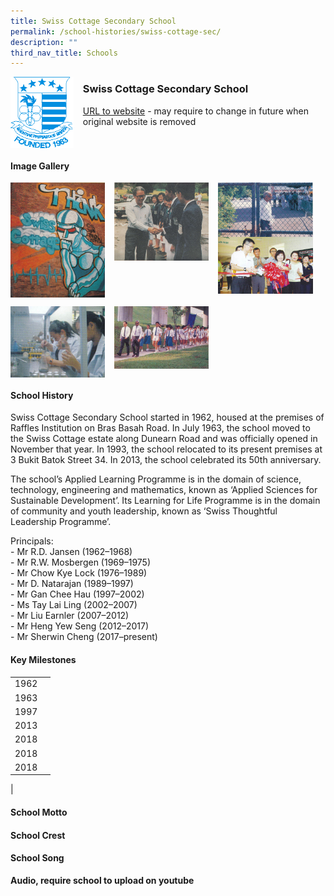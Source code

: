 ```yaml
---
title: Swiss Cottage Secondary School
permalink: /school-histories/swiss-cottage-sec/
description: ""
third_nav_title: Schools
---
```

<img src="/images/swisscottagepri7.png" style="width:20%;margin-right:15px;" align = "left">

### **Swiss Cottage Secondary School**
[URL to website](https://swisscottagesec.moe.edu.sg/) - may require to change in future when original website is removed

<br clear="left">

#### **Image Gallery**

<p><a href="https://staging.d1yxymztqoj7qn.amplifyapp.com/images/swisscottagesec1.jpg">  
<img src="/images/swisscottagesec1.jpg" style="width:30%;margin-right:15px;" align = "left">
</a></p>

<p><a href="https://staging.d1yxymztqoj7qn.amplifyapp.com/images/swisscottagesec2.jpg">  
<img src="/images/swisscottagesec2.jpg" style="width:30%;margin-right:15px;" align = "left">
</a></p>

<p><a href="https://staging.d1yxymztqoj7qn.amplifyapp.com/images/swisscottagesec3.jpg">  
<img src="/images/swisscottagesec3.jpg" style="width:30%;margin-right:15px;" align = "left">
</a></p>

<p><a href="https://staging.d1yxymztqoj7qn.amplifyapp.com/images/swisscottagesec4.jpg">  
<img src="/images/swisscottagesec4.jpg" style="width:30%;margin-right:15px;" align = "left">
</a></p>

<br clear="left">

<p><a href="https://staging.d1yxymztqoj7qn.amplifyapp.com/images/swisscottagesec5.jpg">  
<img src="/images/swisscottagesec5.jpg" style="width:30%;margin-right:15px;" align = "left">
</a></p>

<p><a href="https://staging.d1yxymztqoj7qn.amplifyapp.com/images/swisscottagesec6.jpg">  
<img src="/images/swisscottagesec6.jpg" style="width:30%;margin-right:15px;" align = "left">
</a></p>

<br clear="left">

#### **School History**
Swiss Cottage Secondary School started in 1962, housed at the premises of Raffles Institution on Bras Basah Road. In July 1963, the school moved to the Swiss Cottage estate along Dunearn Road and was officially opened in November that year. In 1993, the school relocated to its present premises at 3 Bukit Batok Street 34. In 2013, the school celebrated its 50th anniversary.

The school’s Applied Learning Programme is in the domain of science, technology, engineering and mathematics, known as ‘Applied Sciences for Sustainable Development’. Its Learning for Life Programme is in the domain of community and youth leadership, known as ‘Swiss Thoughtful Leadership Programme’.

Principals:<br>
\- Mr R.D. Jansen (1962–1968)<br>
\- Mr R.W. Mosbergen (1969–1975)<br>
\- Mr Chow Kye Lock (1976–1989)<br>
\- Mr D. Natarajan (1989–1997)<br>
\- Mr Gan Chee Hau (1997–2002)<br>
\- Ms Tay Lai Ling (2002–2007)<br>
\- Mr Liu Earnler (2007–2012)<br>
\- Mr Heng Yew Seng (2012–2017)<br>
\- Mr Sherwin Cheng (2017–present)

#### **Key Milestones**

|  |  |
|:---:|---|
| 1962 |  |
| 1963 |  |
| 1997 |  |
| 2013 |  |
| 2018 |  |
| 2018 |  |
| 2018 |  |
|

#### **School Motto**


#### **School Crest**


#### **School Song**
**Audio, require school to upload on youtube**